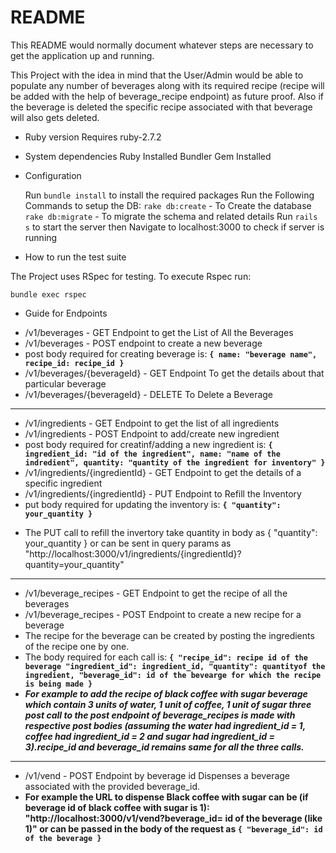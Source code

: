 # README

This README would normally document whatever steps are necessary to get the
application up and running.

This Project with the idea in mind that the User/Admin would be able to populate any number of beverages along with its required recipe (recipe will be added with the help of beverage_recipe endpoint) as future proof. Also if the beverage is deleted the specific recipe associated with that beverage will also gets deleted.

- Ruby version
  Requires ruby-2.7.2
- System dependencies
  Ruby Installed
  Bundler Gem Installed

- Configuration

  Run `bundle install` to install the required packages
  Run the Following Commands to setup the DB:
  `rake db:create` - To Create the database
  `rake db:migrate` - To migrate the schema and related details
  Run `rails s` to start the server then Navigate to localhost:3000 to check if server is running

- How to run the test suite

The Project uses RSpec for testing. To execute Rspec run:

`bundle exec rspec`

- Guide for Endpoints

* /v1/beverages - GET Endpoint to get the List of All the Beverages
* /v1/beverages - POST endpoint to create a new beverage
* post body required for creating beverage is: 
  **`{
    name: "beverage name",
    recipe_id: recipe_id
  }`**
* /v1/beverages/{beverageId} - GET Endpoint To get the details about that particular beverage
* /v1/beverages/{beverageId} - DELETE To Delete a Beverage

-------------------------------------------------------------------------------------------------------------------------------

* /v1/ingredients - GET Endpoint to get the list of all ingredients
* /v1/ingredients - POST Endpoint to add/create new ingredient
* post body required for creatinf/adding a new ingredient is:
  **`{
    ingredient_id: "id of the ingredient",
    name: "name of the indredient",
    quantity: "quantity of the ingredient for inventory"
   }`**
* /v1/ingredients/{ingredientId} - GET Endpoint to get the details of a specific ingredient
* /v1/ingredients/{ingredientId} - PUT Endpoint to Refill the Inventory
* put body required for updating the inventory is:
 **`{
    "quantity": your_quantity
  }`**
- The PUT call to refill the invertory take quantity in body as { "quantity": your_quantity } or can be sent in query params as "http://localhost:3000/v1/ingredients/{ingredientId}?quantity=your_quantity"

-----------------------------------------------------------------------------------------------------------------------------------

* /v1/beverage_recipes - GET Endpoint to get the recipe of all the beverages
* /v1/beverage_recipes - POST Endpoint to create a new recipe for a beverage
* The recipe for the beverage can be created by posting the ingredients of the recipe one by one.
* The body required for each call is:
 **`{
   "recipe_id": recipe id of the beverage
   "ingredient_id": ingredient_id,
   "quantity": quantityof the ingredient,
   "beverage_id": id of the bevearge for which the recipe is being made
 }`**
* ***For example to add the recipe of black coffee with sugar beverage which contain 3 units of water, 1 unit of coffee, 1 unit of sugar
  three post call to the post endpoint of beverage_recipes is made with respective post bodies (assuming the water had ingredient_id = 1, coffee had ingredient_id =   2 and sugar had ingredient_id = 3).recipe_id and beverage_id remains same for all the three calls.***

--------------------------------------------------------------------------------------------------------------------------------------------------------------------

* /v1/vend - POST Endpoint by beverage id Dispenses a beverage associated with the provided beverage_id.
* **For example the URL to dispense Black coffee with sugar can be (if beverage id of black coffee with sugar is 1): "http://localhost:3000/v1/vend?beverage_id= id   of the beverage (like 1)" or can be passed in the body of the request as `{ "beverage_id": id of the beverage }`**
